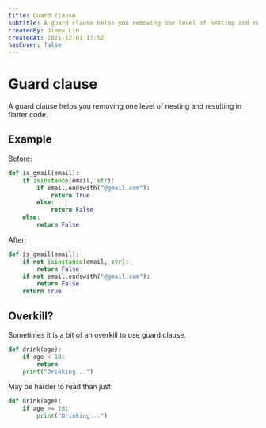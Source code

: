 ```yaml
---
title: Guard clause
subtitle: A guard clause helps you removing one level of nesting and resulting in flatter code.
createdBy: Jimmy Lin
createdAt: 2021-12-01 17:52
hasCover: false
---
```


# Guard clause

A guard clause helps you removing one level of nesting and resulting in flatter code.

## Example

Before:

```python
def is_gmail(email):
    if isinstance(email, str):
        if email.endswith("@gmail.com"):
            return True
        else:
            return False
    else:
        return False
```

After:

```python
def is_gmail(email):
    if not isinstance(email, str):
        return False
    if not email.endswith("@gmail.com"):
        return False
    return True
```

## Overkill?

Sometimes it is a bit of an overkill to use guard clause.

```python
def drink(age):
    if age < 18:
        return
    print("Drinking...")
```

May be harder to read than just:

```python
def drink(age):
    if age >= 18:
        print("Drinking...")
```
